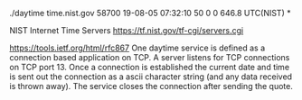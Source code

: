 ./daytime time.nist.gov
58700 19-08-05 07:32:10 50 0 0 646.8 UTC(NIST) *

NIST Internet Time Servers
https://tf.nist.gov/tf-cgi/servers.cgi


https://tools.ietf.org/html/rfc867
One daytime service is defined as a connection based application on
TCP.  A server listens for TCP connections on TCP port 13.  Once a
connection is established the current date and time is sent out the
connection as a ascii character string (and any data received is
        thrown away).  The service closes the connection after sending the
quote.

